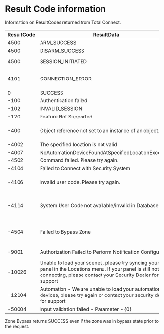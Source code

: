 # Result Code information

Information on ResultCodes returned from Total Connect.

ResultCode | ResultData | Notes
------------ | - | - 
4500 | ARM_SUCCESS |
4500 | DISARM_SUCCESS | 
4500 | SESSION_INITIATED | Session Initiated. Poll for command state update.
4101 | CONNECTION_ERROR | We are unable to connect to the security panel. Please try again later or contact support
0 | SUCCESS | 
-100 | Authentication failed
-102 | INVALID_SESSION |  
-120 | Feature Not Supported | When calling get_zone_details()
-400 | Object reference not set to an instance of an object. | GetPanelMetaDataAndFullStatusEx_V2 without partition list. Also see issue #184
-4002 | The specified location is not valid |
-4007 | NoAutomationDeviceFoundAtSpecifiedLocationException |
-4502 | Command failed. Please try again. | Trying to arm system with zone faulted. 
-4104 | Failed to Connect with Security System | 
-4106 | Invalid user code. Please try again. | When disarming.  https://github.com/craigjmidwinter/total-connect-client/issues/85
-4114 | System User Code not available/invalid in Database | https://github.com/craigjmidwinter/total-connect-client/issues/36 Also happens attempting a code for an incorrect location/device.
-4504 | Failed to Bypass Zone | Happens when requesting to bypass a non-existent zone, or when trying to bypass a zone than cannot be bypassed (i.e. smoke detector).
-9001 | Authorization Failed to Perform Notification Configuration | Received when trying getAllSensorsMaskStatus
-10026 | Unable to load your scenes, please try syncing your panel in the Locations menu.  If your panel is still not connecting, please contact your Security Dealer for support | 
-12104 | Automation - We are unable to load your automation devices, please try again or contact your security dealer for support | GetAutomationDeviceStatus with location module flag Automation = 0
-50004 | Input validation failed - Parameter - {0} | Bad username and password provided

Zone Bypass returns SUCCESS even if the zone was in bypass state prior to the request.
